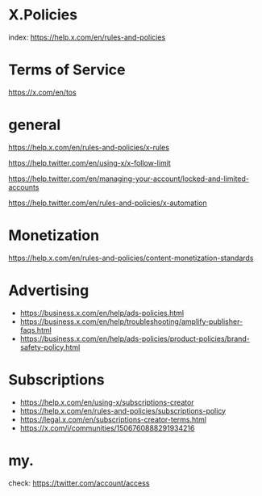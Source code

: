 # X.Policies
index: https://help.x.com/en/rules-and-policies

# Terms of Service
https://x.com/en/tos

# general
https://help.x.com/en/rules-and-policies/x-rules

https://help.twitter.com/en/using-x/x-follow-limit

https://help.twitter.com/en/managing-your-account/locked-and-limited-accounts

https://help.twitter.com/en/rules-and-policies/x-automation

# Monetization
https://help.x.com/en/rules-and-policies/content-monetization-standards

# Advertising
- https://business.x.com/en/help/ads-policies.html
- https://business.x.com/en/help/troubleshooting/amplify-publisher-faqs.html
- https://business.x.com/en/help/ads-policies/product-policies/brand-safety-policy.html

# Subscriptions
- https://help.x.com/en/using-x/subscriptions-creator
- https://help.x.com/en/rules-and-policies/subscriptions-policy
- https://legal.x.com/en/subscriptions-creator-terms.html
- https://x.com/i/communities/1506760888291934216

# my.
check:
https://twitter.com/account/access
